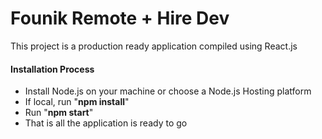# Founik Remote + Hire Dev

This project is a production ready application compiled using React.js



#### Installation Process

- Install Node.js on your machine or choose a Node.js Hosting platform
- If local, run "**npm install**"
- Run "**npm start**"
- That is all the application is ready to go